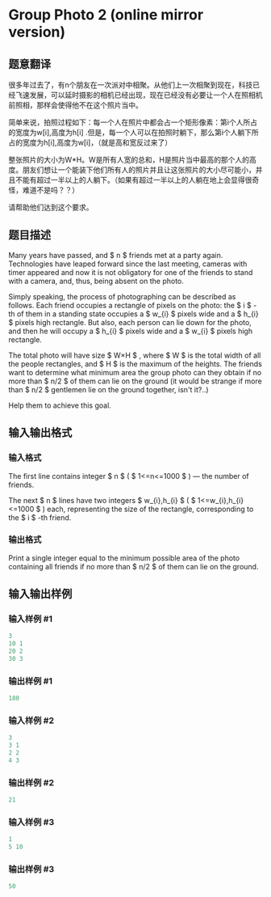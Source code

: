 # Group Photo 2 (online mirror version)

## 题意翻译

很多年过去了，有n个朋友在一次派对中相聚。从他们上一次相聚到现在，科技已经飞速发展，可以延时摄影的相机已经出现，现在已经没有必要让一个人在照相机前照相，那样会使得他不在这个照片当中。

简单来说，拍照过程如下：每一个人在照片中都会占一个矩形像素：第i个人所占的宽度为w[i],高度为h[i] .但是，每一个人可以在拍照时躺下，那么第i个人躺下所占的宽度为h[i],高度为w[i]，（就是高和宽反过来了）

整张照片的大小为W*H。W是所有人宽的总和，H是照片当中最高的那个人的高度。朋友们想让一个能装下他们所有人的照片并且让这张照片的大小尽可能小，并且不能有超过一半以上的人躺下。（如果有超过一半以上的人躺在地上会显得很奇怪，难道不是吗？？）

请帮助他们达到这个要求。

## 题目描述

Many years have passed, and $ n $ friends met at a party again. Technologies have leaped forward since the last meeting, cameras with timer appeared and now it is not obligatory for one of the friends to stand with a camera, and, thus, being absent on the photo.

Simply speaking, the process of photographing can be described as follows. Each friend occupies a rectangle of pixels on the photo: the $ i $ -th of them in a standing state occupies a $ w_{i} $ pixels wide and a $ h_{i} $ pixels high rectangle. But also, each person can lie down for the photo, and then he will occupy a $ h_{i} $ pixels wide and a $ w_{i} $ pixels high rectangle.

The total photo will have size $ W×H $ , where $ W $ is the total width of all the people rectangles, and $ H $ is the maximum of the heights. The friends want to determine what minimum area the group photo can they obtain if no more than $ n/2 $ of them can lie on the ground (it would be strange if more than $ n/2 $ gentlemen lie on the ground together, isn't it?..)

Help them to achieve this goal.

## 输入输出格式

### 输入格式

The first line contains integer $ n $ ( $ 1<=n<=1000 $ ) — the number of friends.

The next $ n $ lines have two integers $ w_{i},h_{i} $ ( $ 1<=w_{i},h_{i}<=1000 $ ) each, representing the size of the rectangle, corresponding to the $ i $ -th friend.

### 输出格式

Print a single integer equal to the minimum possible area of the photo containing all friends if no more than $ n/2 $ of them can lie on the ground.

## 输入输出样例

### 输入样例 #1

```cpp
3
10 1
20 2
30 3

```
### 输出样例 #1

```cpp
180

```
### 输入样例 #2

```cpp
3
3 1
2 2
4 3

```
### 输出样例 #2

```cpp
21

```
### 输入样例 #3

```cpp
1
5 10

```
### 输出样例 #3

```cpp
50

```
